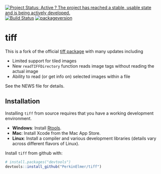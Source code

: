 [![Project Status: Active ? The project has reached a stable, usable state and is being actively developed.](http://www.repostatus.org/badges/latest/active.svg)](http://www.repostatus.org/#active)
[![Build Status](https://travis-ci.org/PerkinElmer/tiff.svg?branch=master)](https://travis-ci.org/PerkinElmer/tiff)
[![packageversion](https://img.shields.io/badge/Package%20version-0.1.6-orange.svg?style=flat-square)](commits/master)
 
# tiff

This is a fork of the official [tiff package](https://github.com/s-u/tiff)
with many updates including

- Limited support for tiled images
- New `readTIFFDirectory` function reads image tags without 
  reading the actual image
- Ability to read (or get info on) selected images within a file

See the NEWS file for details.

## Installation

Installing `tiff` from source requires that you have a working 
development environment.

- **Windows**: Install [Rtools](https://cran.r-project.org/bin/windows/Rtools/).
- **Mac**: Install Xcode from the Mac App Store.
- **Linux**: Install a compiler and various development libraries (details vary across different flavors of Linux).

Install `tiff` from github with:

``` r
# install.packages("devtools")
devtools::install_github("PerkinElmer/tiff")
```

